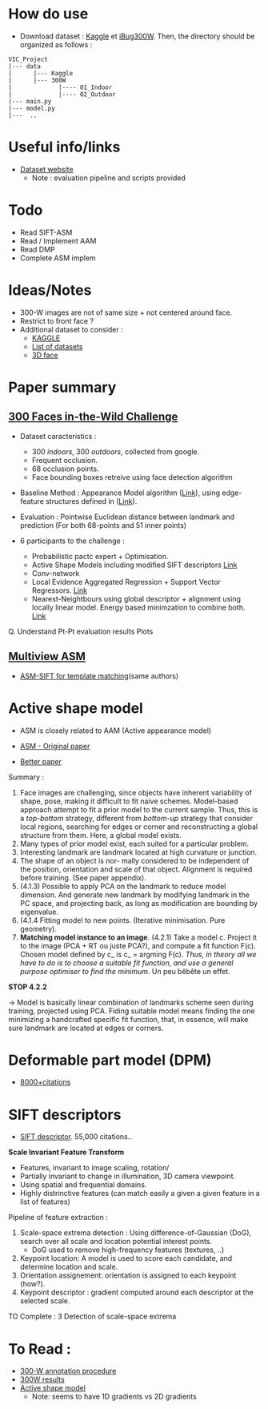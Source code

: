 # How do use

- Download dataset : [Kaggle](https://www.kaggle.com/drgilermo/face-images-with-marked-landmark-points#__sid=js0) et [iBug300W](https://ibug.doc.ic.ac.uk/download/300VW_Dataset_2015_12_14.zip/). Then, the directory should be organized as follows :

```
VIC_Project
|--- data
|      |--- Kaggle      
|      |--- 300W
|             |---- 01_Indoor
|             |---- 02_Outdoor   
|--- main.py
|--- model.py
|---  ..

```



#  Useful info/links

- [Dataset website](https://ibug.doc.ic.ac.uk/resources/300-W/)
    - Note : evaluation pipeline and scripts provided

# Todo

- Read SIFT-ASM
- Read / Implement AAM
- Read DMP
- Complete ASM implem

# Ideas/Notes

- 300-W images are not of same size + not centered around face. 
- Restrict to front face ?
- Additional dataset to consider :
    - [KAGGLE](https://www.kaggle.com/drgilermo/face-images-with-marked-landmark-points#__sid=js0)
    - [List of datasets](https://www.ecse.rpi.edu/~cvrl/database/Facial_Landmark_Databases.html)
    - [3D face ](http://mhug.disi.unitn.it/workshop/3dfaw/)


# Paper summary

## [300 Faces in-the-Wild Challenge](./papers/Sagonas_300_Faces_in-the-Wild_2013_ICCV_paper.pdf)

- Dataset caracteristics :
    - 300 *indoors*, 300 *outdoors*, collected from google. 
    - Frequent occlusion.
    - 68 occlusion points.
    - Face bounding boxes retreive using face detection algorithm

- Baseline Method : Appearance Model algorithm ([Link](https://www.ri.cmu.edu/pub_files/pub4/matthews_iain_2003_1/matthews_iain_2003_1.pdf)), using edge-feature structures defined in ([Link](https://ieeexplore.ieee.org/document/990655)).

- Evaluation : Pointwise Euclidean distance between landmark and prediction (For both 68-points and 51 inner points)

- 6 participants to the challenge :
    - Probabilistic pactc expert + Optimisation.
    - Active Shape Models including modified SIFT descriptors [Link](http://www.milbo.org/stasm-files/multiview-active-shape-models-with-sift-for-300w.pdf)
    - Conv-network
    - Local Evidence Aggregated Regression + Support Vector Regressors. [Link](https://ieeexplore.ieee.org/document/6755921)
    - Nearest-Neightbours using global descriptor + alignment using locally linear model. Energy based minimzation to combine both. [Link](http://openaccess.thecvf.com/content_iccv_workshops_2013/W11/papers/Hasan_Localizing_Facial_Keypoints_2013_ICCV_paper.pdf)

Q. Understand Pt-Pt evaluation results Plots


## [Multiview ASM]((http://www.milbo.org/stasm-files/multiview-active-shape-models-with-sift-for-300w.pdf))

- [ASM-SIFT for template matching](http://www.milbo.org/stasm-files/active-shape-models-with-sift-and-mars.pdf)(same authors)


# Active shape model

- ASM is closely related to AAM (Active appearance model)

- [ASM - Original paper](http://www.tamaraberg.com/teaching/Fall_13/papers/asm.pdf)
- [Better paper](https://pdfs.semanticscholar.org/ebc2/ceba03a0f561dd2ab27c97b641c649c48a14.pdf)

Summary : 

1. Face images are challenging, since objects have inherent variability of shape, pose, making it difficult to fit naive schemes. Model-based approach attempt to fit a prior model to the current sample. Thus, this is a *top-bottom* strategy, different from *bottom-up* strategy that consider local regions, searching for edges or corner and reconstructing a global structure from them. Here, a global model exists.
2. Many types of prior model exist, each suited for a particular problem. 
3. Interesting landmark are landmark located at high curvature or junction. 
4. The shape of an object is nor- mally considered to be independent of the position, orientation and scale of that object. Alignment is required before training. (See paper appendix).
5. (4.1.3) Possible to apply PCA on the landmark to reduce model dimension. And generate new landmark by modifying landmark in the PC space, and projecting back, as long as modification are bounding by eigenvalue.
6. (4.1.4 Fitting model to new points. (Iterative minimisation. Pure geometry).
7. **Matching model instance to an image**. (4.2.1) Take a model c. Project it to the image (PCA + RT ou juste PCA?), and compute a fit function F(c). Chosen model defined by c_ is c_ = argming F(c). *Thus, in theory all we have to do is to choose a suitable fit function, and use a general purpose optimiser to find the minimum*. Un peu bêbête un effet.

**STOP 4.2.2**

-> Model is basically linear combination of landmarks scheme seen during training, projected using PCA. Fiding suitable model means finding the one minimizing a handcrafted specific fit function, that, in essence, will make sure landmark are located at edges or corners.

# Deformable part model (DPM)

- [8000+citations](http://cs.brown.edu/people/pfelzens/papers/lsvm-pami.pdf)


# SIFT descriptors

- [SIFT descriptor](https://www.cs.ubc.ca/~lowe/papers/ijcv04.pdf). 55,000 citations.. 

**Scale Invariant Feature Transform**

- Features, invariant to image scaling, rotation/
- Partially invariant to change in illumination, 3D camera viewpoint.
- Using spatial and frequential domains.
- Highly distrinctive features (can match easily a given a given feature in a list of features)

Pipeline of feature extraction :

1. Scale-space extrema detection : Using difference-of-Gaussian (DoG), search over all scale and location potential interest points.
    - DoG used to remove high-frequency features (textures, ..)
2. Keypoint location: A model is used to score each candidate, and determine location and scale.
3. Orientation assignement: orientation is assigned to each keypoint (how?).
4. Keypoint descriptor : gradient computed around each descriptor at the selected scale. 

TO Complete : 3 Detection of scale-space extrema

# To Read :

- [300-W annotation procedure](https://ibug.doc.ic.ac.uk/media/uploads/documents/sagonas_cvpr_2013_amfg_w.pdf)
- [300W results](../papers/sagonas_2016_imavis.pdf)
- [Active shape model](http://www.tamaraberg.com/teaching/Fall_13/papers/asm.pdf)
    - Note: seems to have 1D gradients vs 2D gradients


